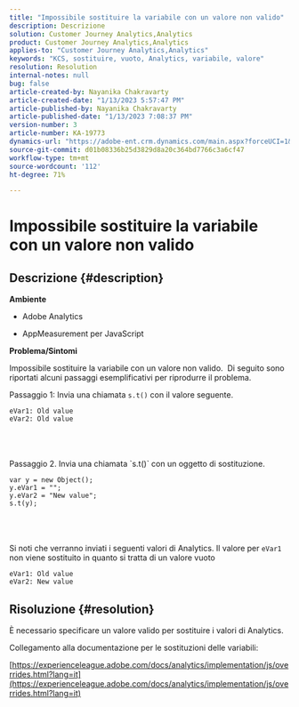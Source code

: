 ```yaml
---
title: "Impossibile sostituire la variabile con un valore non valido"
description: Descrizione
solution: Customer Journey Analytics,Analytics
product: Customer Journey Analytics,Analytics
applies-to: "Customer Journey Analytics,Analytics"
keywords: "KCS, sostituire, vuoto, Analytics, variabile, valore"
resolution: Resolution
internal-notes: null
bug: false
article-created-by: Nayanika Chakravarty
article-created-date: "1/13/2023 5:57:47 PM"
article-published-by: Nayanika Chakravarty
article-published-date: "1/13/2023 7:08:37 PM"
version-number: 3
article-number: KA-19773
dynamics-url: "https://adobe-ent.crm.dynamics.com/main.aspx?forceUCI=1&pagetype=entityrecord&etn=knowledgearticle&id=161a6dc6-6b93-ed11-aad1-6045bd006c82"
source-git-commit: d01b08336b25d3829d8a20c364bd7766c3a6cf47
workflow-type: tm+mt
source-wordcount: '112'
ht-degree: 71%

---
```


# Impossibile sostituire la variabile con un valore non valido

## Descrizione {#description}


<b>Ambiente</b>

- Adobe Analytics

- AppMeasurement per JavaScript

<b>Problema/Sintomi</b>

Impossibile sostituire la variabile con un valore non valido.  Di seguito sono riportati alcuni passaggi esemplificativi per riprodurre il problema.

Passaggio 1: Invia una chiamata `s.t()` con il valore seguente.


```
eVar1: Old value
eVar2: Old value
```

<br>
<br><br>Passaggio 2. Invia una chiamata `s.t()` con un oggetto di sostituzione.


```
var y = new Object();
y.eVar1 = "";
y.eVar2 = "New value";
s.t(y);
```

<br> <br><br>
Si noti che verranno inviati i seguenti valori di Analytics. Il valore per `eVar1` non viene sostituito in quanto si tratta di un valore vuoto


```
eVar1: Old value
eVar2: New value
```



## Risoluzione {#resolution}


È necessario specificare un valore valido per sostituire i valori di Analytics.

Collegamento alla documentazione per le sostituzioni delle variabili:

[https://experienceleague.adobe.com/docs/analytics/implementation/js/overrides.html?lang=it](https://experienceleague.adobe.com/docs/analytics/implementation/js/overrides.html?lang=it)
